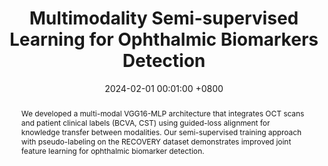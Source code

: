 ---
title:          "Multimodality Semi-supervised Learning for Ophthalmic Biomarkers Detection"
date:           2024-02-01 00:01:00 +0800
selected:       false
pub:            "International Workshop on Advanced Imaging Technology (IWAIT)"
pub_date:       "2024"
abstract: >-
  We developed a multi-modal VGG16-MLP architecture that integrates OCT scans and patient clinical labels (BCVA, CST) using guided-loss alignment for knowledge transfer between modalities. Our semi-supervised training approach with pseudo-labeling on the RECOVERY dataset demonstrates improved joint feature learning for ophthalmic biomarker detection.
cover:          /assets/images/covers/iwait_cover.jpg
authors:
  - Yan Chen
  - Chen Niu
  - Chuan Ye
  - Shengji Jin
  - Yao Li
  - Cheng Xu
  - Xiangjian He
links:
  Paper: "https://doi.org/10.1117/12.3019655"
  SPIE: "https://www.spiedigitallibrary.org/conference-proceedings-of-spie"
---